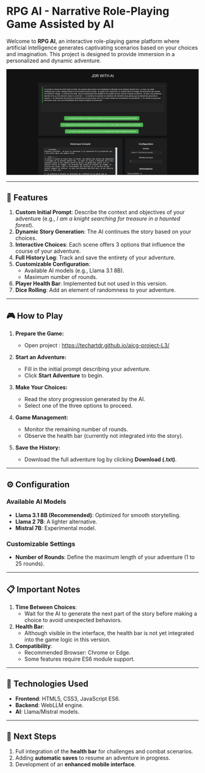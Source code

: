 
# RPG AI - Narrative Role-Playing Game Assisted by AI

Welcome to **RPG AI**, an interactive role-playing game platform where artificial intelligence generates captivating scenarios based on your choices and imagination. This project is designed to provide immersion in a personalized and dynamic adventure.

![Image du jeu](img/rpg_ai.png)

---

## 🧩 **Features**

1. **Custom Initial Prompt**: Describe the context and objectives of your adventure (e.g., *I am a knight searching for treasure in a haunted forest*).
2. **Dynamic Story Generation**: The AI continues the story based on your choices.
3. **Interactive Choices**: Each scene offers 3 options that influence the course of your adventure.
4. **Full History Log**: Track and save the entirety of your adventure.
5. **Customizable Configuration**:
   - Available AI models (e.g., Llama 3.1 8B).
   - Maximum number of rounds.
6. **Player Health Bar**: Implemented but not used in this version.
7. **Dice Rolling**: Add an element of randomness to your adventure.

---

## 🎮 **How to Play**

1. **Prepare the Game:**
   - Open project : https://techartdr.github.io/aicg-project-L3/

2. **Start an Adventure:**
   - Fill in the initial prompt describing your adventure.
   - Click **Start Adventure** to begin.

3. **Make Your Choices:**
   - Read the story progression generated by the AI.
   - Select one of the three options to proceed.

4. **Game Management:**
   - Monitor the remaining number of rounds.
   - Observe the health bar (currently not integrated into the story).

5. **Save the History:**
   - Download the full adventure log by clicking **Download (.txt)**.

---

## ⚙️ **Configuration**

### Available AI Models
- **Llama 3.1 8B (Recommended)**: Optimized for smooth storytelling.
- **Llama 2 7B**: A lighter alternative.
- **Mistral 7B**: Experimental model.

### Customizable Settings
- **Number of Rounds**: Define the maximum length of your adventure (1 to 25 rounds).

---

## 📋 **Important Notes**

1. **Time Between Choices**: 
   - Wait for the AI to generate the next part of the story before making a choice to avoid unexpected behaviors.
2. **Health Bar**:
   - Although visible in the interface, the health bar is not yet integrated into the game logic in this version.
3. **Compatibility**:
   - Recommended Browser: Chrome or Edge.
   - Some features require ES6 module support.

---

## 🔧 **Technologies Used**

- **Frontend**: HTML5, CSS3, JavaScript ES6.
- **Backend**: WebLLM engine.
- **AI**: Llama/Mistral models.

---

## 🚀 **Next Steps**

1. Full integration of the **health bar** for challenges and combat scenarios.
2. Adding **automatic saves** to resume an adventure in progress.
3. Development of an **enhanced mobile interface**.
